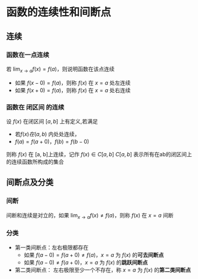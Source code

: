  # 函数的连续性和间断点
## 连续
### 函数在一点连续
若 $\lim_{x\rightarrow a}f(x)=f(a)$，则说明函数在该点连续

+ 如果 $f(x-0)=f(a)$，则称 $f(x)$ 在 $x=a$ 处左连续
+ 如果 $f(x+0)=f(a)$，则称 $f(x)$ 在 $x=a$ 处右连续

### 函数在 闭区间 的连续
设 $f(x)$ 在闭区间 $[a, b]$ 上有定义,若满足
+ 若$f(x)在 (a, b)$ 内处处连续，
+ $f(a)=f(a+0)，f(b)=f(b-0)$

则称 $f(x)$ 在 \[a, b\]上连续，记作 $f(x)\in C[a, b]$ $C[a, b]$ 表示所有在ab的闭区间上的连续函数所构成的集合  


## 间断点及分类
### 间断
间断和连续是对立的，如果 $\lim_{x\rightarrow a}f(x)\ne f(a)$，则称 $f(x)$ 在 $x=a$ 间断

### 分类
+ 第一类间断点：左右极限都存在
	+ 如果 $f(a-0)=f(a+0)\ne f(a)$，$x=a$ 为 $f(x)$ 的**可去间断点**
	+ 如果 $f(a-0)\ne f(a+0)$，$x=a$ 为 $f(x)$ 的**跳跃间断点**
+ 第二类间断点： 左右极限至少一个不存在，称 $x=a$ 为 $f(x)$ 的**第二类间断点**

